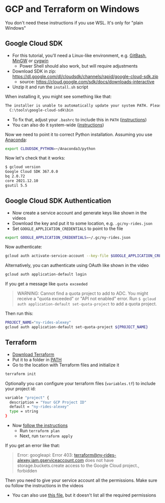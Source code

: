 # GCP and Terraform on Windows

You don't need these instructions if you use WSL. It's only for "plain Windows"

## Google Cloud SDK

* For this tutorial, you'll need a Linux-like environment, e.g. [GitBash](https://gitforwindows.org/), [MinGW](https://www.mingw-w64.org/) or [cygwin](https://www.cygwin.com/)
  * Power Shell should also work, but will require adjustments
* Download SDK in zip: <https://dl.google.com/dl/cloudsdk/channels/rapid/google-cloud-sdk.zip>
  * source: <https://cloud.google.com/sdk/docs/downloads-interactive>
* Unzip it and run the `install.sh` script

When installing it, you might see something like that:

```bash
The installer is unable to automatically update your system PATH. Please add
  C:\tools\google-cloud-sdk\bin
```

* To fix that, adjust your `.bashrc` to include this in `PATH` ([instructions](https://unix.stackexchange.com/questions/26047/how-to-correctly-add-a-path-to-path))
* You can also do it system-wide ([instructions](https://gist.github.com/nex3/c395b2f8fd4b02068be37c961301caa7))

Now we need to point it to correct Python installation. Assuming you use [Anaconda](https://www.anaconda.com/products/individual):

```bash
export CLOUDSDK_PYTHON=~/Anaconda3/python
```

Now let's check that it works:

```bash
$ gcloud version
Google Cloud SDK 367.0.0
bq 2.0.72
core 2021.12.10
gsutil 5.5
```

## Google Cloud SDK Authentication

* Now create a service account and generate keys like shown in the videos
* Download the key and put it to some location, e.g. `.gc/ny-rides.json`
* Set `GOOGLE_APPLICATION_CREDENTIALS` to point to the file

```bash
export GOOGLE_APPLICATION_CREDENTIALS=~/.gc/ny-rides.json
```

Now authenticate:

```bash
gcloud auth activate-service-account --key-file $GOOGLE_APPLICATION_CREDENTIALS
```

Alternatively, you can authenticate using OAuth like shown in the video

```bash
gcloud auth application-default login
```

If you get a message like `quota exceeded`

> WARNING:
> Cannot find a quota project to add to ADC. You might receive a "quota exceeded" or "API not enabled" error.
> Run `$ gcloud auth application-default set-quota-project` to add a quota project.

Then run this:

```bash
PROJECT_NAME="ny-rides-alexey"
gcloud auth application-default set-quota-project ${PROJECT_NAME}
```

## Terraform

* [Download Terraform](https://www.terraform.io/downloads)
* Put it to a folder in [PATH](https://gist.github.com/nex3/c395b2f8fd4b02068be37c961301caa7)
* Go to the location with Terraform files and initialize it

```bash
terraform init
```

Optionally you can configure your terraform files (`variables.tf`) to include your project id:

```bash
variable "project" {
  description = "Your GCP Project ID"
  default = "ny-rides-alexey"
  type = string
}
```

* Now [follow the instructions](1_terraform_overview.md#execution-steps)
  * Run `terraform plan`
  * Next, run `terraform apply`

If you get an error like that:

> Error: googleapi: Error 403: terraform@ny-rides-alexey.iam.gserviceaccount.com does not have
> storage.buckets.create access to the Google Cloud project., forbidden

Then you need to give your service account all the permissions. Make sure ou follow the instructions in the videos

* You can also use [this file](https://docs.google.com/document/d/e/2PACX-1vSZapy7gIj0TP-EFzub2OpAlAkuifGEVJ4XpkA1RvxZ45NjiQi29b6OhLuetdXXHWAn2lbbKxnbzMdd/pub), but it doesn't list all the required permissions
